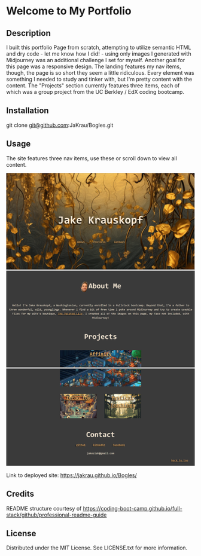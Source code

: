 # Welcome to My Portfolio

## Description

I built this portfolio Page from scratch, attempting to utilize semantic HTML and dry code - let me know how I did! - using only images I generated with Midjourney was an additional challenge I set for myself. Another goal for this page was a responsive design. The landing features my nav items, though, the page is so short they seem a little ridiculous. Every element was something I needed to study and tinker with, but I'm pretty content with the content. The "Projects" section currently features three items, each of which was a group project from the UC Berkley / EdX coding bootcamp.


## Installation

git clone git@github.com:JaKrau/Bogles.git

## Usage

The site features three nav items, use these or scroll down to view all content.
  
   ![site screenshot](/assets/images/portfolioTop.png?raw=true "nav items")
   ![site screenshot](/assets/images/portfolioMiddle.png?raw=true "nav items")
   ![site screenshot](/assets/images/PortfolioBottom.png?raw=true "nav items")
   
Link to deployed site: https://jakrau.github.io/Bogles/

## Credits

README structure courtesy of https://coding-boot-camp.github.io/full-stack/github/professional-readme-guide

## License

Distributed under the MIT License. See LICENSE.txt for more information.
